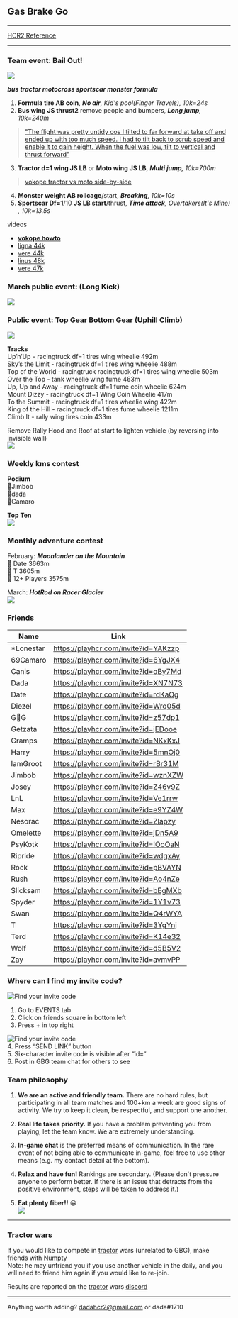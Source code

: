 ## Gas Brake Go   
***  
[HCR2 Reference](https://dadahcr2.github.io/hcr2/)  
* * *  
### Team event: Bail Out!
![](https://cdn.discordapp.com/attachments/750874271022317678/815467200374636574/image0.png)

 ***bus tractor motocross sportscar monster formula***

1.  **Formula tire AB coin**,  _**No air**, Kid's pool(Finger Travels), 10k=24s_
2.  **Bus wing JS thrust2** remove people and bumpers,  _**Long jump**, 10k=240m_
   > ["The flight was pretty untidy cos I tilted to far forward at take off and ended up with too much speed. I had to tilt back to scrub speed and enable it to gain height. When the fuel was low, tilt to vertical and thrust forward"](https://cdn.discordapp.com/attachments/667836046733738080/815795280024829972/Hill_Climb_Racing_2_2021-03-01-16-51-18.mp4)
3.  **Tractor d=1 wing JS LB** or **Moto wing JS LB**,  _**Multi jump**, 10k=700m_
   > [vokope tractor vs moto side-by-side](https://youtu.be/4-Jmy4ejrJI)
4.  **Monster weight AB rollcage**/start, _**Breaking**, 10k=10s_
5.  **Sportscar Df=1**/10 **JS LB start**/thrust,  _**Time attack**, Overtakers(It's Mine) , 10k=13.5s_

videos
- [**vokope howto**](https://youtu.be/lf1tRm8KT6U)
- [ligna 44k](https://youtu.be/ZEMWWIsItsQ)
- [vere 44k](https://youtu.be/QC5Chv1YNcM)
- [linus 48k](https://youtu.be/fk-TQVRKD8M)
- [vere 47k](https://youtu.be/2Vyc-oSetV4)

### March public event: (Long Kick)
![](https://cdn.discordapp.com/attachments/750906124454330429/813553824345620480/image0.png)
### Public event: Top Gear Bottom Gear (Uphill Climb)
![](https://pbs.twimg.com/media/Eu_VUTJXAAc5Rxg.jpg:small)

**Tracks**  
Up’n’Up - racingtruck df=1 tires wing wheelie 492m   
Sky’s the Limit - racingtruck df=1 tires wing wheelie 488m   
Top of the World - racingtruck racingtruck df=1 tires wing wheelie 503m   
Over the Top -  tank wheelie wing fume 463m   
Up, Up and Away - racingtruck df=1 fume coin wheelie 624m  
Mount Dizzy - racingtruck df=1 Wing Coin Wheelie 417m  
To the Summit - racingtruck df=1 tires wheelie wing 422m  
King of the Hill - racingtruck df=1 tires fume wheelie 1211m  
Climb It - rally wing tires coin 433m   

Remove Rally Hood and Roof at start to lighten vehicle (by reversing into invisible wall)   
 ![](https://cdn.discordapp.com/attachments/638501746272108558/799221963687723038/image0.gif)

### Weekly kms contest  
**Podium**  
🥇Jimbob  
🥈dada   
🥉Camaro

**Top Ten**  
![](https://cdn.discordapp.com/attachments/777301191474282546/815781323167367188/image0.png)

### Monthly adventure contest  
February: ***Moonlander on the Mountain***  
🥇 Date 3663m  
🥈 T 3605m  
🥉 12+ Players 3575m

March: ***HotRod on Racer Glacier***  
![](https://cdn.discordapp.com/attachments/776132655192211478/815951591277461524/image0.gif)

### Friends

Name | Link
-- | --
*Lonestar | https://playhcr.com/invite?id=YAKzzp
69Camaro | https://playhcr.com/invite?id=6YgJX4
Canis | https://playhcr.com/invite?id=oBy7Md
Dada | https://playhcr.com/invite?id=XN7N73
Date | https://playhcr.com/invite?id=rdKaOg
Diezel | https://playhcr.com/invite?id=Wrq05d
G🐝G | https://playhcr.com/invite?id=z57dp1
Getzata | https://playhcr.com/invite?id=jEDooe
Gramps | https://playhcr.com/invite?id=NKxKxJ
Harry | https://playhcr.com/invite?id=5mnOj0
IamGroot | https://playhcr.com/invite?id=rBr31M
Jimbob | https://playhcr.com/invite?id=wznXZW
Josey | https://playhcr.com/invite?id=Z46v9Z
LnL | https://playhcr.com/invite?id=Ve1rrw
Max | https://playhcr.com/invite?id=e9YZ4W
Nesorac | https://playhcr.com/invite?id=Zlapzy
Omelette | https://playhcr.com/invite?id=jDn5A9
PsyKotk | https://playhcr.com/invite?id=IOoOaN
Ripride | https://playhcr.com/invite?id=wdgxAy
Rock | https://playhcr.com/invite?id=pBVAYN
Rush | https://playhcr.com/invite?id=Ao4nZe
Slicksam | https://playhcr.com/invite?id=bEgMXb
Spyder | https://playhcr.com/invite?id=1Y1v73
Swan | https://playhcr.com/invite?id=Q4rWYA
T | https://playhcr.com/invite?id=3YgYnj
Terd | https://playhcr.com/invite?id=K14e32
Wolf | https://playhcr.com/invite?id=d5B5V2
Zay | https://playhcr.com/invite?id=avmvPP

### Where can I find my invite code?
![Find your invite code](https://i.imgur.com/WiWRznr.jpg)
1. Go to EVENTS tab  
2. Click on friends square in bottom left 
3. Press + in top right

![Find your invite code](https://i.imgur.com/lw0A9k3.jpg)  
4. Press “SEND LINK” button    
5. Six-character invite code is visible after “id=“    
6. Post in GBG team chat for others to see
  
### Team philosophy
1. **We are an active and friendly team.** There are no hard rules, but participating in all team matches and 100+km a week are good signs of activity. We try to keep it clean, be respectful, and support one another. 

2. **Real life takes priority.** If you have a problem preventing you from playing, let the team know. We are extremely understanding.

3. **In-game chat** is the preferred means of communication. In the rare event of not being able to communicate in-game, feel free to use other means (e.g. my contact detail at the bottom).

4. **Relax and have fun!**  Rankings are secondary. (Please don't pressure anyone to perform better. If there is an issue that detracts from the positive environment, steps will be taken to address it.) 

5. **Eat plenty fiber!!** 😀  
![](https://cdn.discordapp.com/attachments/616461538978693141/739209195382898837/image0.jpg)

***  
### Tractor wars 
If you would like to compete in [tractor](https://rentry.co/hcr2vehicles#tractor) wars (unrelated to GBG), make friends with [Numpty](https://playhcr.com/invite?id=95Pyg5)  
Note: he may unfriend you if you use another vehicle in the daily, and you will need to friend him again if you would like to re-join. 

Results are reported on the [tractor](https://rentry.co/hcr2vehicles#tractor)  wars [discord](https://discord.gg/ND6avWY)  

***  
Anything worth adding?  dadahcr2@gmail.com or dada#1710
